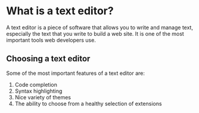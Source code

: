 # What is a text editor?

A text editor is a piece of software that allows you to write and manage text, especially the text that you write to build a web site. It is one of the most important tools web developers use. 

## Choosing a text editor

Some of the most important features of a text editor are:
1. Code completion
2. Syntax highlighting
3. Nice variety of themes
4. The ability to choose from a healthy selection of extensions
